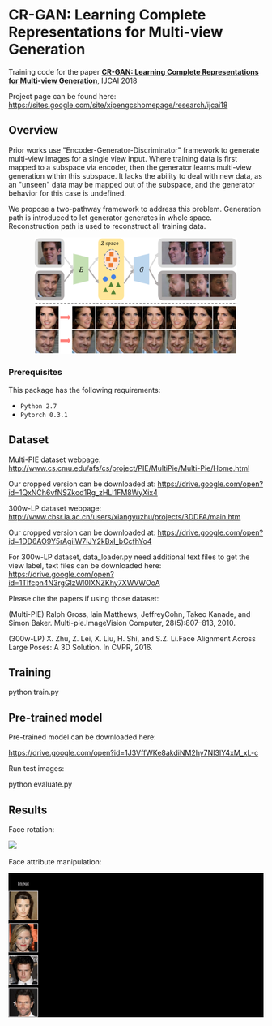 # CR-GAN: Learning Complete Representations for Multi-view Generation

Training code for the paper 
**[CR-GAN: Learning Complete Representations for Multi-view Generation](https://arxiv.org/abs/1806.11191.pdf)**, IJCAI 2018

Project page can be found here: https://sites.google.com/site/xipengcshomepage/research/ijcai18

## Overview
Prior works use "Encoder-Generator-Discriminator" framework to generate multi-view images for a single view input. Where training data is first mapped to a subspace via encoder, then the generator learns multi-view generation within this subspace. It lacks the ability to deal with new data, as an "unseen" data may be mapped out of the subspace, and the generator behavior for this case is undefined.

We propose a two-pathway framework to address this problem. Generation path is introduced to let generator generates in whole space. Reconstruction path is used to reconstruct all training data.
<p align="center"><img src="figures/intro.png" alt="Two pathway framework" width="400"></p>

### Prerequisites

This package has the following requirements:

* `Python 2.7`
* `Pytorch 0.3.1`

## Dataset

Multi-PIE dataset webpage: http://www.cs.cmu.edu/afs/cs/project/PIE/MultiPie/Multi-Pie/Home.html

Our cropped version can be downloaded at: https://drive.google.com/open?id=1QxNCh6vfNSZkod1Rg_zHLI1FM8WyXix4

300w-LP dataset webpage: http://www.cbsr.ia.ac.cn/users/xiangyuzhu/projects/3DDFA/main.htm

Our cropped version can be downloaded at: https://drive.google.com/open?id=1DD6AO9Y5rAgiiW7IJY2kBxI_bCcfhYo4

For 300w-LP dataset, data_loader.py need additional text files to get the view label, text files can be downloaded here: https://drive.google.com/open?id=1TIfcpn4N3rgGlzWl0lXNZKhy7XWVWOoA

Please cite the papers if using those dataset:

(Multi-PIE) Ralph  Gross,   Iain  Matthews,   JeffreyCohn, Takeo Kanade, and Simon Baker. Multi-pie.ImageVision Computer, 28(5):807–813, 2010.

(300w-LP) X. Zhu, Z. Lei, X. Liu, H. Shi, and S.Z. Li.Face Alignment Across Large Poses:  A 3D Solution.  In CVPR, 2016.


## Training

python train.py

## Pre-trained model

Pre-trained model can be downloaded here:

https://drive.google.com/open?id=1J3VffWKe8akdiNM2hy7NI3lY4xM_xL-c

Run test images:

python evaluate.py

## Results
Face rotation:

![](figures/face_rotation.gif)

Face attribute manipulation:

![](figures/face_attribute.gif)
